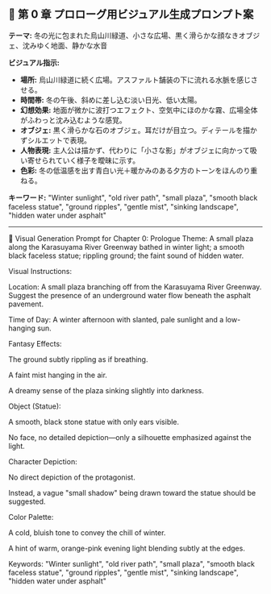 ## 🎨 第 0 章 プロローグ用ビジュアル生成プロンプト案

**テーマ:**
冬の光に包まれた烏山川緑道、小さな広場、黒く滑らかな顔なきオブジェ、沈みゆく地面、静かな水音

**ビジュアル指示:**

- **場所:** 烏山川緑道に続く広場。アスファルト舗装の下に流れる水脈を感じさせる。
- **時間帯:** 冬の午後、斜めに差し込む淡い日光、低い太陽。
- **幻想効果:** 地面が微かに波打つエフェクト、空気中にほのかな霧、広場全体がふわっと沈み込むような感覚。
- **オブジェ:** 黒く滑らかな石のオブジェ。耳だけが目立つ。ディテールを描かずシルエットで表現。
- **人物表現:** 主人公は描かず、代わりに「小さな影」がオブジェに向かって吸い寄せられていく様子を曖昧に示す。
- **色彩:** 冬の低温感を出す青白い光＋暖かみのある夕方のトーンをほんのり重ねる。

**キーワード:**
"Winter sunlight", "old river path", "small plaza", "smooth black faceless statue", "ground ripples", "gentle mist", "sinking landscape", "hidden water under asphalt"

---

🎨 Visual Generation Prompt for Chapter 0: Prologue
Theme:
A small plaza along the Karasuyama River Greenway bathed in winter light; a smooth black faceless statue; rippling ground; the faint sound of hidden water.

Visual Instructions:

Location: A small plaza branching off from the Karasuyama River Greenway. Suggest the presence of an underground water flow beneath the asphalt pavement.

Time of Day: A winter afternoon with slanted, pale sunlight and a low-hanging sun.

Fantasy Effects:

The ground subtly rippling as if breathing.

A faint mist hanging in the air.

A dreamy sense of the plaza sinking slightly into darkness.

Object (Statue):

A smooth, black stone statue with only ears visible.

No face, no detailed depiction—only a silhouette emphasized against the light.

Character Depiction:

No direct depiction of the protagonist.

Instead, a vague "small shadow" being drawn toward the statue should be suggested.

Color Palette:

A cold, bluish tone to convey the chill of winter.

A hint of warm, orange-pink evening light blending subtly at the edges.

Keywords:
"Winter sunlight", "old river path", "small plaza", "smooth black faceless statue", "ground ripples", "gentle mist", "sinking landscape", "hidden water under asphalt"
